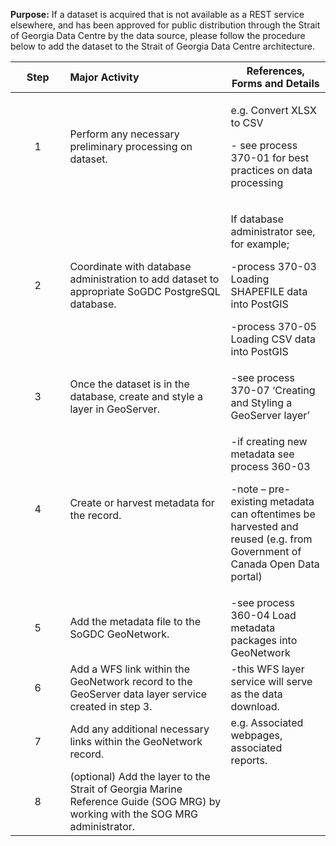 **Purpose:** If a dataset is acquired that is not available as a REST service elsewhere, and has been approved for public distribution through the Strait of Georgia Data Centre by the data source, please follow the procedure below to add the dataset to the Strait of Georgia Data Centre architecture.

<table>
<colgroup>
<col style="width: 17%" />
<col style="width: 50%" />
<col style="width: 31%" />
</colgroup>
<thead>
<tr>
<th style="text-align: center;"><strong>Step</strong></th>
<th style="text-align: left;"><strong>Major Activity</strong></th>
<th><strong>References, Forms and Details</strong></th>
</tr>
</thead>
<tbody>
<tr>
<td style="text-align: center;">1</td>
<td style="text-align: left;">Perform any necessary preliminary processing on dataset.</td>
<td><p>e.g. Convert XLSX to CSV</p>
<p>- see process 370-01 for best practices on data processing</p></td>
</tr>
<tr>
<td style="text-align: center;">2</td>
<td style="text-align: left;">Coordinate with database administration to add dataset to appropriate SoGDC PostgreSQL database.</td>
<td><p>If database administrator see, for example;</p>
<p>-process 370-03 Loading SHAPEFILE data into PostGIS</p>
<p>-process 370-05 Loading CSV data into PostGIS</p></td>
</tr>
<tr>
<td style="text-align: center;">3</td>
<td style="text-align: left;">Once the dataset is in the database, create and style a layer in GeoServer.</td>
<td>-see process 370-07 ‘Creating and Styling a GeoServer layer’</td>
</tr>
<tr>
<td style="text-align: center;">4</td>
<td style="text-align: left;">Create or harvest metadata for the record.</td>
<td><p>-if creating new metadata see process 360-03</p>
<p>-note – pre-existing metadata can oftentimes be harvested and reused (e.g. from Government of Canada Open Data portal)</p></td>
</tr>
<tr>
<td style="text-align: center;">5</td>
<td style="text-align: left;">Add the metadata file to the SoGDC GeoNetwork.</td>
<td>-see process 360-04 Load metadata packages into GeoNetwork</td>
</tr>
<tr>
<td style="text-align: center;">6</td>
<td style="text-align: left;">Add a WFS link within the GeoNetwork record to the GeoServer data layer service created in step 3.</td>
<td>-this WFS layer service will serve as the data download.</td>
</tr>
<tr>
<td style="text-align: center;">7</td>
<td style="text-align: left;">Add any additional necessary links within the GeoNetwork record.</td>
<td>e.g. Associated webpages, associated reports.</td>
</tr>
<tr>
<td style="text-align: center;">8</td>
<td style="text-align: left;">(optional) Add the layer to the Strait of Georgia Marine Reference Guide (SOG MRG) by working with the SOG MRG administrator.</td>
<td></td>
</tr>
</tbody>
</table>
